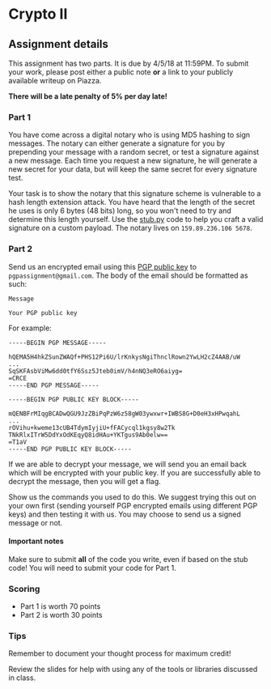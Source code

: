 # Crypto II

## Assignment details

This assignment has two parts. It is due by 4/5/18 at 11:59PM. To submit your work, please post
either a public note **or** a link to your publicly available writeup on Piazza.

**There will be a late penalty of 5% per day late!**

### Part 1

You have come across a digital notary who is using MD5 hashing to sign messages.
The notary can either generate a signature for you by prepending your message
with a random secret, or test a signature against a new message. Each time you
request a new signature, he will generate a new secret for your data, but will
keep the same secret for every signature test.

Your task is to show the notary that this signature scheme is vulnerable to a
hash length extension attack. You have heard that the length of the secret he
uses is only 6 bytes (48 bits) long, so you won't need to try and determine this
length yourself. Use the [stub.py](challenges/stub.py) code to help you craft a valid signature
on a custom payload. The notary lives on `159.89.236.106 5678`.

### Part 2

Send us an encrypted email using this [PGP public key]() to `pgpassignment@gmail.com`. The body of the email should be formatted as such:

```
Message

Your PGP public key
```

For example:

```
-----BEGIN PGP MESSAGE-----

hQEMA5H4hkZSunZWAQf+PHS12Pi6U/lrKnkysNgiThnclRown2YwLH2cZ4AAB/uW
...
SqSKFAsbViMw6dd0tfY6Ssz5Jteb0imV/h4nNQ3eRO6aiyg=
=CRCE
-----END PGP MESSAGE-----

-----BEGIN PGP PUBLIC KEY BLOCK-----

mQENBFrMIqgBCADwQGU9JzZBiPqPzW6z58gW03ywxwr+IWBS8G+D0eH3xHPwqahL
...
rOVihu+kweme13cUB4TdymIyjiU+fFACycql1kgsy8w2Tk
TNkRlxITrW5DdYxOdKEqyQ8idHAu+YKTgus9Ab0elw==
=T1aV
-----END PGP PUBLIC KEY BLOCK-----

```

If we are able to decrypt your message, we will send you an email back which will be encrypted with your public key. If you are successfully able to decrypt the message, then you will get a flag. 

Show us the commands you used to do this. We suggest trying this out on your own first (sending yourself PGP encrypted emails using different PGP keys) and then testing it with us. You may choose to send us a signed message or not.


#### Important notes

Make sure to submit **all** of the code you write, even if based on the stub
code! You will need to submit your code for Part 1.

### Scoring

* Part 1 is worth 70 points
* Part 2 is worth 30 points

### Tips

Remember to document your thought process for maximum credit!

Review the slides for help with using any of the tools or libraries discussed in
class.
